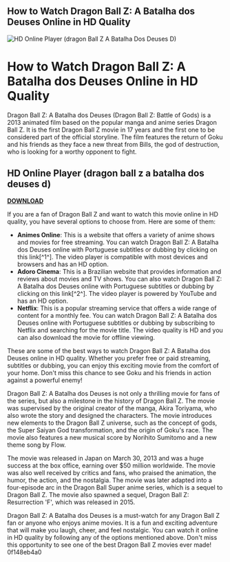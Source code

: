 ## How to Watch Dragon Ball Z: A Batalha dos Deuses Online in HD Quality

 
![HD Online Player (dragon Ball Z A Batalha Dos Deuses D)](https://i.ytimg.com/vi/3uwbI3PV9IE/maxresdefault.jpg)

 
# How to Watch Dragon Ball Z: A Batalha dos Deuses Online in HD Quality
 
Dragon Ball Z: A Batalha dos Deuses (Dragon Ball Z: Battle of Gods) is a 2013 animated film based on the popular manga and anime series Dragon Ball Z. It is the first Dragon Ball Z movie in 17 years and the first one to be considered part of the official storyline. The film features the return of Goku and his friends as they face a new threat from Bills, the god of destruction, who is looking for a worthy opponent to fight.
 
## HD Online Player (dragon ball z a batalha dos deuses d)


[**DOWNLOAD**](https://www.google.com/url?q=https%3A%2F%2Furllie.com%2F2tKEma&sa=D&sntz=1&usg=AOvVaw0v7VqfbC6wd79XyKAwI747)

 
If you are a fan of Dragon Ball Z and want to watch this movie online in HD quality, you have several options to choose from. Here are some of them:
 
- **Animes Online**: This is a website that offers a variety of anime shows and movies for free streaming. You can watch Dragon Ball Z: A Batalha dos Deuses online with Portuguese subtitles or dubbing by clicking on this link[^1^]. The video player is compatible with most devices and browsers and has an HD option.
- **Adoro Cinema**: This is a Brazilian website that provides information and reviews about movies and TV shows. You can also watch Dragon Ball Z: A Batalha dos Deuses online with Portuguese subtitles or dubbing by clicking on this link[^2^]. The video player is powered by YouTube and has an HD option.
- **Netflix**: This is a popular streaming service that offers a wide range of content for a monthly fee. You can watch Dragon Ball Z: A Batalha dos Deuses online with Portuguese subtitles or dubbing by subscribing to Netflix and searching for the movie title. The video quality is HD and you can also download the movie for offline viewing.

These are some of the best ways to watch Dragon Ball Z: A Batalha dos Deuses online in HD quality. Whether you prefer free or paid streaming, subtitles or dubbing, you can enjoy this exciting movie from the comfort of your home. Don't miss this chance to see Goku and his friends in action against a powerful enemy!
  
Dragon Ball Z: A Batalha dos Deuses is not only a thrilling movie for fans of the series, but also a milestone in the history of Dragon Ball Z. The movie was supervised by the original creator of the manga, Akira Toriyama, who also wrote the story and designed the characters. The movie introduces new elements to the Dragon Ball Z universe, such as the concept of gods, the Super Saiyan God transformation, and the origin of Goku's race. The movie also features a new musical score by Norihito Sumitomo and a new theme song by Flow.
 
The movie was released in Japan on March 30, 2013 and was a huge success at the box office, earning over $50 million worldwide. The movie was also well received by critics and fans, who praised the animation, the humor, the action, and the nostalgia. The movie was later adapted into a four-episode arc in the Dragon Ball Super anime series, which is a sequel to Dragon Ball Z. The movie also spawned a sequel, Dragon Ball Z: Resurrection 'F', which was released in 2015.
 
Dragon Ball Z: A Batalha dos Deuses is a must-watch for any Dragon Ball Z fan or anyone who enjoys anime movies. It is a fun and exciting adventure that will make you laugh, cheer, and feel nostalgic. You can watch it online in HD quality by following any of the options mentioned above. Don't miss this opportunity to see one of the best Dragon Ball Z movies ever made!
 0f148eb4a0

